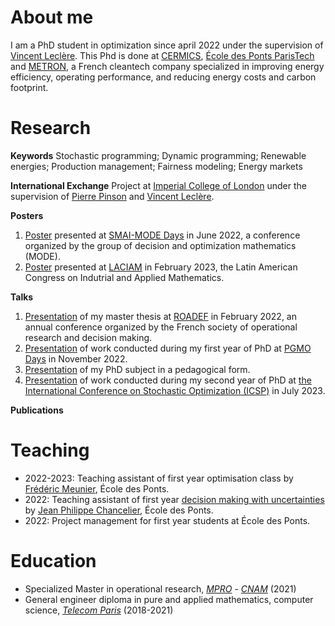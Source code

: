 # About me

I am a PhD student in optimization since april 2022 under the supervision of [Vincent Leclère](https://leclere.github.io/). This Phd is done at [CERMICS](https://cermics-lab.enpc.fr/), [École des Ponts ParisTech](https://ecoledesponts.fr/en) and [METRON](https://www.metron.energy/), a French cleantech company specialized in improving energy efficiency, operating performance, and reducing energy costs and carbon footprint.


# Research

**Keywords** Stochastic programming; Dynamic programming; Renewable energies; Production management; Fairness modeling; Energy markets

**International Exchange**
Project at [Imperial College of London](https://www.imperial.ac.uk/) under the supervision of [Pierre Pinson](https://pierrepinson.com/) and [Vincent Leclère](https://leclere.github.io/).

**Posters**
1. [Poster](https://zfornier.github.io/poster_mode.pdf) presented at [SMAI-MODE Days](https://indico.math.cnrs.fr/event/6564/) in June 2022, a conference organized by the group of decision and optimization mathematics (MODE).
2. [Poster](https://zfornier.github.io/poster.pdf) presented at [LACIAM](https://eventos.fgv.br/laciam-2023) in February 2023, the Latin American Congress on Indutrial and Applied Mathematics. 

**Talks**
1. [Presentation](https://zfornier.github.io/roadef2022.pdf) of my master thesis at [ROADEF](https://roadef2022.sciencesconf.org/) in February 2022, an annual conference organized by the French society of operational research and decision making. 
2. [Presentation](https://zfornier.github.io/pgmo_fornier.pdf) of work conducted during my first year of PhD at [PGMO Days](https://www.fondation-hadamard.fr/fr/programmes/les-programmes-thematiques/home/pgmo-days/) in November 2022.
3. [Presentation](https://zfornier.github.io/presentation_metron.pdf) of my PhD subject in a pedagogical form.
4. [Presentation](https://zfornier.github.io/ICSP2023.pdf) of work conducted during my second year of PhD at [the International Conference on Stochastic Optimization (ICSP)](https://na.eventscloud.com/website/40825/home/) in July 2023.


**Publications**


# Teaching

- 2022-2023: Teaching assistant of first year optimisation class by [Frédéric Meunier](https://cermics.enpc.fr/~meuniefr/), École des Ponts.
- 2022: Teaching assistant of first year [decision making with uncertainties](https://cermics.enpc.fr/~jpc/decision-incertain/index.html) by [Jean Philippe Chancelier](https://cermics.enpc.fr/~jpc/), École des Ponts.
- 2022: Project management for first year students at École des Ponts.


# Education
- Specialized Master in operational research, [_MPRO_](https://uma.ensta-paris.fr/mpro/) - [_CNAM_](https://www.cnam.fr/portail/conservatoire-national-des-arts-et-metiers-accueil-821166.kjsp) (2021)
- General engineer diploma in pure and applied mathematics, computer science, [_Telecom Paris_](https://www.telecom-paris.fr/) (2018-2021)

